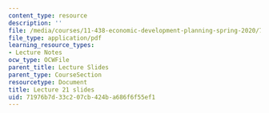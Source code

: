 ```yaml
---
content_type: resource
description: ''
file: /media/courses/11-438-economic-development-planning-spring-2020/71976b7d33c207cb424ba686f6f55ef1_MIT11_438s20_lec21.pdf
file_type: application/pdf
learning_resource_types:
- Lecture Notes
ocw_type: OCWFile
parent_title: Lecture Slides
parent_type: CourseSection
resourcetype: Document
title: Lecture 21 slides
uid: 71976b7d-33c2-07cb-424b-a686f6f55ef1
---
```

